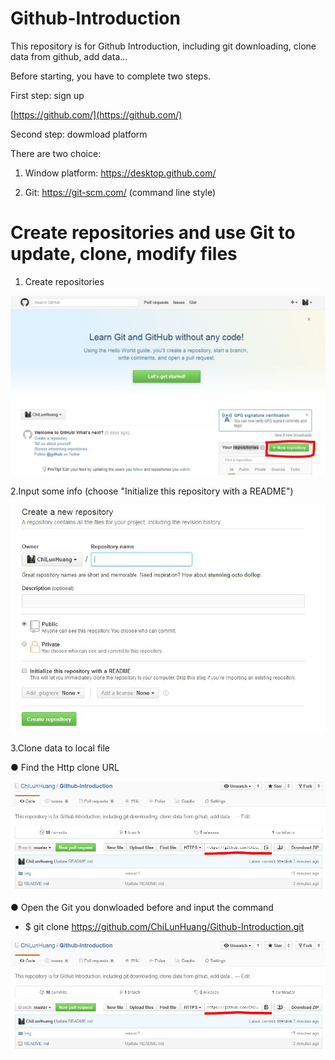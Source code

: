 # Github-Introduction
This repository is for Github Introduction, including git downloading, clone data from github, add data...

Before starting, you have to complete two steps.

First step: sign up

[https://github.com/](https://github.com/)



Second step: dowmload platform

There are two choice:

1. Window platform: https://desktop.github.com/

2. Git: https://git-scm.com/ (command line style)



# Create repositories and use Git to update, clone, modify files

1. Create repositories

![alt tag](https://raw.githubusercontent.com/ChiLunHuang/Github-Introduction/master/img/Addnew.JPG)




2.Input some info (choose "Initialize this repository with a README")

![alt tag](https://raw.githubusercontent.com/ChiLunHuang/Github-Introduction/master/img/info.JPG)



3.Clone data to local file

● Find the Http clone URL 

![alt tag](https://raw.githubusercontent.com/ChiLunHuang/Github-Introduction/master/img/cloneHttp.JPG)

● Open the Git you donwloaded before and input the command

- $ git  clone https://github.com/ChiLunHuang/Github-Introduction.git

![alt tag](https://raw.githubusercontent.com/ChiLunHuang/Github-Introduction/master/img/cloneHttp.JPG)
